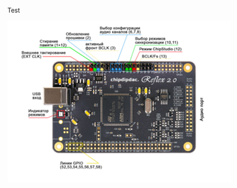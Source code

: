 Test
<p><a class="galery" href="https://github.com/ChipDipDAC/ChipDipDAC.github.io/blob/main/reflex1/Reflex_2_0_pins_1200.jpg"><img alt="Распиновка" src="https://github.com/ChipDipDAC/ChipDipDAC.github.io/blob/main/reflex1/Reflex_2_0_pins_1200.jpg" /></a></p>

